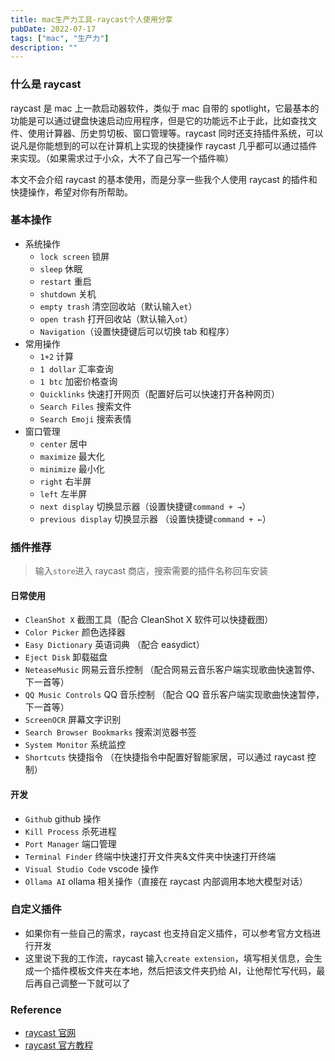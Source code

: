 ```yaml
---
title: mac生产力工具-raycast个人使用分享
pubDate: 2022-07-17
tags: ["mac", "生产力"]
description: ""
---
```


### 什么是 raycast

raycast 是 mac 上一款启动器软件，类似于 mac 自带的 spotlight，它最基本的功能是可以通过键盘快速启动应用程序，但是它的功能远不止于此，比如查找文件、使用计算器、历史剪切板、窗口管理等。raycast 同时还支持插件系统，可以说凡是你能想到的可以在计算机上实现的快捷操作 raycast 几乎都可以通过插件来实现。（如果需求过于小众，大不了自己写一个插件嘛）

本文不会介绍 raycast 的基本使用，而是分享一些我个人使用 raycast 的插件和快捷操作，希望对你有所帮助。

### 基本操作

- 系统操作
  - `lock screen` 锁屏
  - `sleep` 休眠
  - `restart` 重启
  - `shutdown` 关机
  - `empty trash` 清空回收站（默认输入`et`）
  - `open trash` 打开回收站（默认输入`ot`）
  - `Navigation`（设置快捷键后可以切换 tab 和程序）
- 常用操作
  - `1+2` 计算
  - `1 dollar` 汇率查询
  - `1 btc` 加密价格查询
  - `Quicklinks` 快速打开网页（配置好后可以快速打开各种网页）
  - `Search Files` 搜索文件
  - `Search Emoji` 搜索表情
- 窗口管理
  - `center` 居中
  - `maximize` 最大化
  - `minimize` 最小化
  - `right` 右半屏
  - `left` 左半屏
  - `next display` 切换显示器（设置快捷键`command + →`）
  - `previous display` 切换显示器 （设置快捷键`command + ←`）

### 插件推荐

> 输入`store`进入 raycast 商店，搜索需要的插件名称回车安装

#### 日常使用

- `CleanShot X` 截图工具（配合 CleanShot X 软件可以快捷截图）
- `Color Picker` 颜色选择器
- `Easy Dictionary` 英语词典 （配合 easydict）
- `Eject Disk` 卸载磁盘
- `NeteaseMusic` 网易云音乐控制 （配合网易云音乐客户端实现歌曲快速暂停、下一首等）
- `QQ Music Controls` QQ 音乐控制 （配合 QQ 音乐客户端实现歌曲快速暂停，下一首等）
- `ScreenOCR` 屏幕文字识别
- `Search Browser Bookmarks` 搜索浏览器书签
- `System Monitor` 系统监控
- `Shortcuts` 快捷指令 （在快捷指令中配置好智能家居，可以通过 raycast 控制）

#### 开发

- `Github` github 操作
- `Kill Process` 杀死进程
- `Port Manager` 端口管理
- `Terminal Finder` 终端中快速打开文件夹&文件夹中快速打开终端
- `Visual Studio Code` vscode 操作
- `Ollama AI` ollama 相关操作（直接在 raycast 内部调用本地大模型对话）

### 自定义插件

- 如果你有一些自己的需求，raycast 也支持自定义插件，可以参考官方文档进行开发
- 这里说下我的工作流，raycast 输入`create extension`，填写相关信息，会生成一个插件模板文件夹在本地，然后把该文件夹扔给 AI，让他帮忙写代码，最后再自己调整一下就可以了

### Reference

- [raycast 官网](https://raycast.com/)
- [raycast 官方教程](https://manual.raycast.com/)
